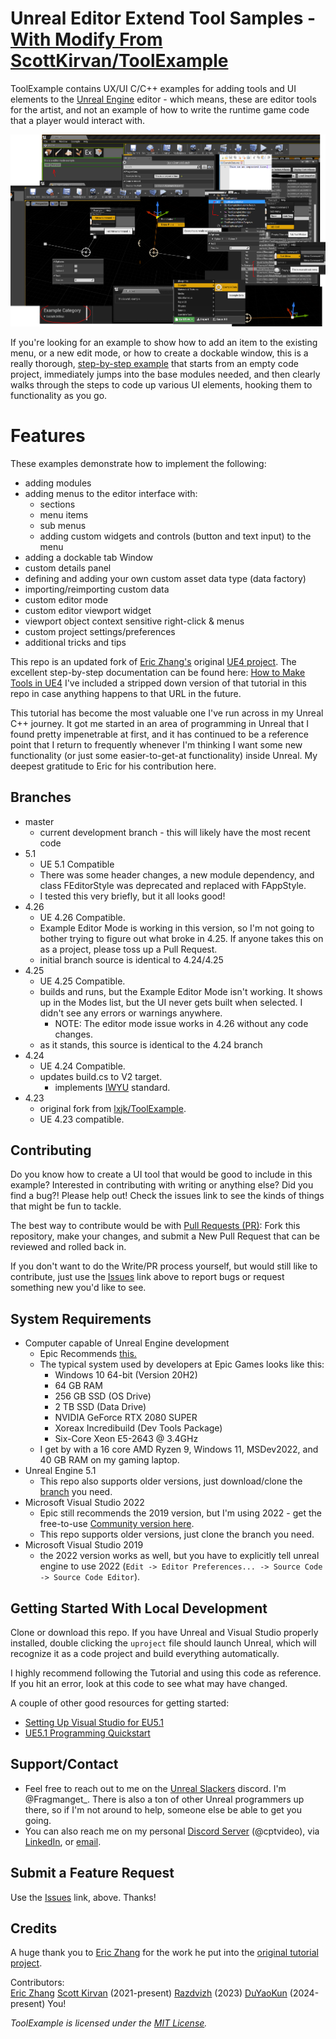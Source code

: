 # Unreal Editor Extend Tool Samples - [With Modify From ScottKirvan/ToolExample](https://github.com/ScottKirvan/ToolExample)
ToolExample contains UX/UI C/C++ examples for adding tools and UI elements to the [Unreal Engine](https://www.unrealengine.com) editor - which means, these are editor tools for the artist, and not an example of how to write the runtime game code that a player would interact with.  

![Splash Image](docs/images/splash.png)


If you're looking for an example to show how to add an item to the existing menu, or a new edit mode, or how to create a dockable window, this is a really thorough, [step-by-step example](https://lxjk.github.io/2019/10/01/How-to-Make-Tools-in-U-E.html) that starts from an empty code project, immediately jumps into the base modules needed, and then clearly walks through the steps to code up various UI elements, hooking them to functionality as you go.

# Features
These examples demonstrate how to implement the following:
- adding modules
- adding menus to the editor interface with:
  - sections
  - menu items
  - sub menus
  - adding custom widgets and controls (button and text input) to the menu
- adding a dockable tab Window
- custom details panel
- defining and adding your own custom asset data type (data factory)
- importing/reimporting custom data
- custom editor mode
- custom editor viewport widget
- viewport object context sensitive right-click & menus
- custom project settings/preferences
- additional tricks and tips

This repo is an updated fork of [Eric Zhang's](https://github.com/lxjk) original [UE4 project](https://github.com/lxjk/ToolExample).  The excellent step-by-step documentation can be found here: [How to Make Tools in UE4](https://lxjk.github.io/2019/10/01/How-to-Make-Tools-in-U-E.html)   I've included a stripped down version of that tutorial in this repo in case anything happens to that URL in the future.  

This tutorial has become the most valuable one I've run across in my Unreal C++ journey.  It got me started in an area of programming in Unreal that I found pretty impenetrable at first, and it has continued to be a reference point that I return to frequently whenever I'm thinking I want some new functionality (or just some easier-to-get-at functionality) inside Unreal.  My deepest gratitude to Eric for his contribution here.

## Branches
- master
    - current development branch - this will likely have the most recent code
- 5.1
	- UE 5.1 Compatible
	- There was some header changes, a new module dependency, and class FEditorStyle was deprecated and replaced with FAppStyle.
	- I tested this very briefly, but it all looks good!
- 4.26
  - UE 4.26 Compatible.
  - Example Editor Mode is working in this version, so I'm not going to bother trying to figure out what broke in 4.25.  If anyone takes this on as a project, please toss up a Pull Request.
  - initial branch source is identical to 4.24/4.25
- 4.25
    - UE 4.25 Compatible.
    - builds and runs, but the Example Editor Mode isn't working.  It shows up in the Modes list, but the UI never gets built when selected.  I didn't see any errors or warnings anywhere.
        - NOTE:  The editor mode issue works in 4.26 without any code changes.
    - as it stands, this source is identical to the 4.24 branch
- 4.24
    - UE 4.24 Compatible.
    - updates build.cs to V2 target.
        - implements [IWYU](https://docs.unrealengine.com/en-US/ProductionPipelines/BuildTools/UnrealBuildTool/IWYU/index.html) standard.
- 4.23
    - original fork from [lxjk/ToolExample](https://github.com/lxjk/ToolExample).
    - UE 4.23 compatible.

## Contributing
Do you know how to create a UI tool that would be good to include in this example?  Interested in contributing with writing or anything else?  Did you find a bug?! Please help out!   Check the issues link to see the kinds of things that might be fun to tackle.

The best way to contribute would be with [Pull Requests (PR)](https://github.com/ScottKirvan/ToolExample/pulls):  Fork this repository, make your changes, and submit a New Pull Request that can be reviewed and rolled back in.

If you don't want to do the Write/PR process yourself, but would still like to contribute, just use the [Issues](https://github.com/ScottKirvan/ToolExample/issues) link above to report bugs or request something new you'd like to see.  

## System Requirements
- Computer capable of Unreal Engine development
	- Epic Recommends [this.](https://docs.unrealengine.com/5.1/en-US/hardware-and-software-specifications-for-unreal-engine/)
	- The typical system used by developers at Epic Games looks like this:
		-   Windows 10 64-bit (Version 20H2)
		-   64 GB RAM
		-   256 GB SSD (OS Drive)
		-   2 TB SSD (Data Drive)
		-   NVIDIA GeForce RTX 2080 SUPER
		-   Xoreax Incredibuild (Dev Tools Package)
		-   Six-Core Xeon E5-2643 @ 3.4GHz
	- I get by with a 16 core AMD Ryzen 9, Windows 11, MSDev2022, and 40 GB RAM on my gaming laptop.
- Unreal Engine 5.1
	- This repo also supports older versions, just download/clone the [branch](https://github.com/ScottKirvan/ToolExample/branches) you need.
- Microsoft Visual Studio 2022
	- Epic still recommends the 2019 version, but I'm using 2022 - get the free-to-use [Community version here](https://visualstudio.microsoft.com/vs/community/).
	- This repo supports older versions, just clone the branch you need.
- Microsoft Visual Studio 2019
	- the 2022 version works as well, but you have to explicitly tell unreal engine to use 2022 (`Edit -> Editor Preferences... -> Source Code -> Source Code Editor`).

## Getting Started With Local Development
Clone or download this repo.  If you have Unreal and Visual Studio properly installed, double clicking the `uproject` file should launch Unreal, which will recognize it as a code project and build everything automatically.  

I highly recommend following the Tutorial and using this code as reference.  If you hit an error, look at this code to see what may have changed.

A couple of other good resources for getting started:
- [Setting Up Visual Studio for EU5.1](https://docs.unrealengine.com/5.1/en-US/setting-up-visual-studio-development-environment-for-cplusplus-projects-in-unreal-engine/)
- [UE5.1 Programming Quickstart](https://docs.unrealengine.com/5.1/en-US/unreal-engine-cpp-quick-start/)

## Support/Contact
- Feel free to reach out to me on the [Unreal Slackers](https://discord.gg/unreal-slackers) discord.  I'm @Fragmanget_.  There is also a ton of other Unreal programmers up there, so if I'm not around to help, someone else be able to get you going.
- You can also reach me on my personal [Discord Server](https://discord.gg/TSKHvVFYxB) (@cptvideo), via [LinkedIn](https://www.linkedin.com/in/scottkirvan/), or <a href="mailto:ToolExample@skvfx.com">email</a>.

## Submit a Feature Request
Use the [Issues](https://github.com/ScottKirvan/ToolExample/issues) link, above.  Thanks!

## Credits
A huge thank you to [Eric Zhang](https://github.com/lxjk) for the work he put into the [original tutorial project](https://lxjk.github.io/2019/10/01/How-to-Make-Tools-in-U-E.html).

Contributors:  
[Eric Zhang](https://github.com/lxjk)
[Scott Kirvan](https://github.com/ScottKirvan) (2021-present)
[Razdvizh](https://github.com/Razdvizh) (2023)
[DuYaoKun](https://github.com/duyaokun) (2024-present)
You!

_ToolExample is licensed under the [MIT License](LICENSE.md)._
